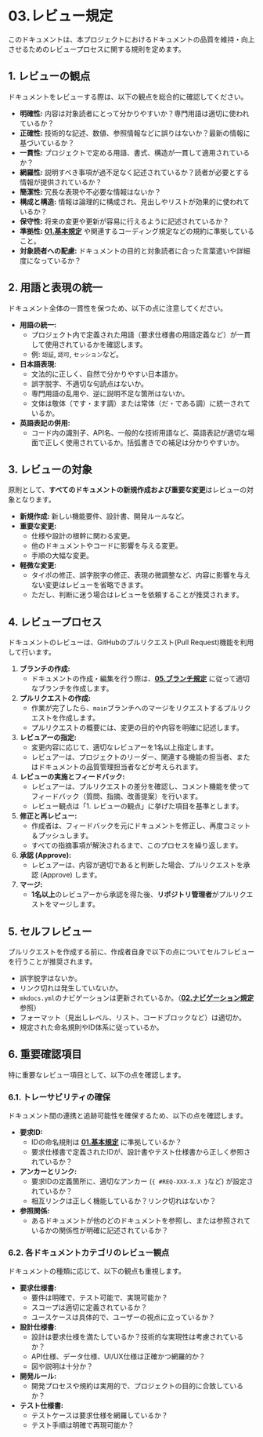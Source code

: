 # 03.レビュー規定

このドキュメントは、本プロジェクトにおけるドキュメントの品質を維持・向上させるためのレビュープロセスに関する規則を定めます。

## 1. レビューの観点

ドキュメントをレビューする際は、以下の観点を総合的に確認してください。

- **明確性:** 内容は対象読者にとって分かりやすいか？専門用語は適切に使われているか？
- **正確性:** 技術的な記述、数値、参照情報などに誤りはないか？最新の情報に基づいているか？
- **一貫性:** プロジェクトで定める用語、書式、構造が一貫して適用されているか？
- **網羅性:** 説明すべき事項が過不足なく記述されているか？読者が必要とする情報が提供されているか？
- **簡潔性:** 冗長な表現や不必要な情報はないか？
- **構成と構造:** 情報は論理的に構成され、見出しやリストが効果的に使われているか？
- **保守性:** 将来の変更や更新が容易に行えるように記述されているか？
- **準拠性:** **[01.基本規定](./01_基本規定.md)** や関連するコーディング規定などの規約に準拠していること。
- **対象読者への配慮:** ドキュメントの目的と対象読者に合った言葉遣いや詳細度になっているか？

## 2. 用語と表現の統一

ドキュメント全体の一貫性を保つため、以下の点に注意してください。

- **用語の統一:**
  - プロジェクト内で定義された用語（要求仕様書の用語定義など）が一貫して使用されているかを確認します。
  - 例: `認証`, `認可`, `セッション`など。
- **日本語表現:**
  - 文法的に正しく、自然で分かりやすい日本語か。
  - 誤字脱字、不適切な句読点はないか。
  - 専門用語の乱用や、逆に説明不足な箇所はないか。
  - 文体は敬体（です・ます調）または常体（だ・である調）に統一されているか。
- **英語表記の併用:**
  - コード内の識別子、API名、一般的な技術用語など、英語表記が適切な場面で正しく使用されているか。括弧書きでの補足は分かりやすいか。

## 3. レビューの対象

原則として、**すべてのドキュメントの新規作成および重要な変更**はレビューの対象となります。

- **新規作成:** 新しい機能要件、設計書、開発ルールなど。
- **重要な変更:**
  - 仕様や設計の根幹に関わる変更。
  - 他のドキュメントやコードに影響を与える変更。
  - 手順の大幅な変更。
- **軽微な変更:**
  - タイポの修正、誤字脱字の修正、表現の微調整など、内容に影響を与えない変更はレビューを省略できます。
  - ただし、判断に迷う場合はレビューを依頼することが推奨されます。

## 4. レビュープロセス

ドキュメントのレビューは、GitHubのプルリクエスト(Pull Request)機能を利用して行います。

1.  **ブランチの作成:**
    - ドキュメントの作成・編集を行う際は、**[05.ブランチ規定](../02_プロジェクト規定/05_ブランチ規定.md)** に従って適切なブランチを作成します。
2.  **プルリクエストの作成:**
    - 作業が完了したら、`main`ブランチへのマージをリクエストするプルリクエストを作成します。
    - プルリクエストの概要には、変更の目的や内容を明確に記述します。
3.  **レビュアーの指定:**
    - 変更内容に応じて、適切なレビュアーを1名以上指定します。
    - レビュアーは、プロジェクトのリーダー、関連する機能の担当者、またはドキュメントの品質管理担当者などが考えられます。
4.  **レビューの実施とフィードバック:**
    - レビュアーは、プルリクエストの差分を確認し、コメント機能を使ってフィードバック（質問、指摘、改善提案）を行います。
    - レビュー観点は「1. レビューの観点」に挙げた項目を基準とします。
5.  **修正と再レビュー:**
    - 作成者は、フィードバックを元にドキュメントを修正し、再度コミット＆プッシュします。
    - すべての指摘事項が解決されるまで、このプロセスを繰り返します。
6.  **承認 (Approve):**
    - レビュアーは、内容が適切であると判断した場合、プルリクエストを承認 (Approve) します。
7.  **マージ:**
    - **1名以上**のレビュアーから承認を得た後、**リポジトリ管理者**がプルリクエストをマージします。

## 5. セルフレビュー

プルリクエストを作成する前に、作成者自身で以下の点についてセルフレビューを行うことが推奨されます。

- 誤字脱字はないか。
- リンク切れは発生していないか。
- `mkdocs.yml`のナビゲーションは更新されているか。（**[02.ナビゲーション規定](./02_ナビゲーション規定.md)** 参照）
- フォーマット（見出しレベル、リスト、コードブロックなど）は適切か。
- 規定された命名規則やID体系に従っているか。

## 6. 重要確認項目

特に重要なレビュー項目として、以下の点を確認します。

### 6.1. トレーサビリティの確保

ドキュメント間の連携と追跡可能性を確保するため、以下の点を確認します。

- **要求ID:**
  - IDの命名規則は **[01.基本規定](./01_基本規定.md)** に準拠しているか？
  - 要求仕様書で定義されたIDが、設計書やテスト仕様書から正しく参照されているか？
- **アンカーとリンク:**
  - 要求IDの定義箇所に、適切なアンカー (`{ #REQ-XXX-X.X }`など) が設定されているか？
  - 相互リンクは正しく機能しているか？リンク切れはないか？
- **参照関係:**
  - あるドキュメントが他のどのドキュメントを参照し、または参照されているかの関係性が明確に記述されているか？

### 6.2. 各ドキュメントカテゴリのレビュー観点

ドキュメントの種類に応じて、以下の観点も重視します。

- **要求仕様書:**
  - 要件は明確で、テスト可能で、実現可能か？
  - スコープは適切に定義されているか？
  - ユースケースは具体的で、ユーザーの視点に立っているか？
- **設計仕様書:**
  - 設計は要求仕様を満たしているか？技術的な実現性は考慮されているか？
  - API仕様、データ仕様、UI/UX仕様は正確かつ網羅的か？
  - 図や説明は十分か？
- **開発ルール:**
  - 開発プロセスや規約は実用的で、プロジェクトの目的に合致しているか？
- **テスト仕様書:**
  - テストケースは要求仕様を網羅しているか？
  - テスト手順は明確で再現可能か？
